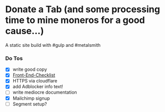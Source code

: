 # Donate a Tab (and some processing time to mine moneros for a good cause…)
A static site build with #gulp and #metalsmith

### Do Tos
* [x] write good copy
* [x] [Front-End-Checklist](https://github.com/thedaviddias/Front-End-Checklist)
* [x] HTTPS via cloudflare
* [x] add Adblocker info text!
* [ ] write mediocre documentation
* [x] Mailchimp signup
* [ ] Segment setup?
